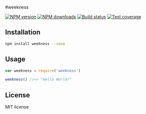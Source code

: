 #weekness

[![NPM version][npm-image]][npm-url]
[![NPM downloads][downloads-image]][downloads-url]
[![Build status][travis-image]][travis-url]
[![Test coverage][coveralls-image]][coveralls-url]

> 

## Installation

```sh
npm install weekness --save
```

## Usage

```js
var weekness = require('weekness')

weekness() //=> "Hello World!"
```

## License

MIT license

[npm-image]: https://img.shields.io/npm/v/weekness.svg?style=flat
[npm-url]: https://npmjs.org/package/weekness
[downloads-image]: https://img.shields.io/npm/dm/weekness.svg?style=flat
[downloads-url]: https://npmjs.org/package/weekness
[travis-image]: https://img.shields.io/travis/mmorrey/weekness.svg?style=flat
[travis-url]: https://travis-ci.org/mmorrey/weekness
[coveralls-image]: https://img.shields.io/coveralls/mmorrey/weekness.svg?style=flat
[coveralls-url]: https://coveralls.io/r/mmorrey/weekness?branch=master
